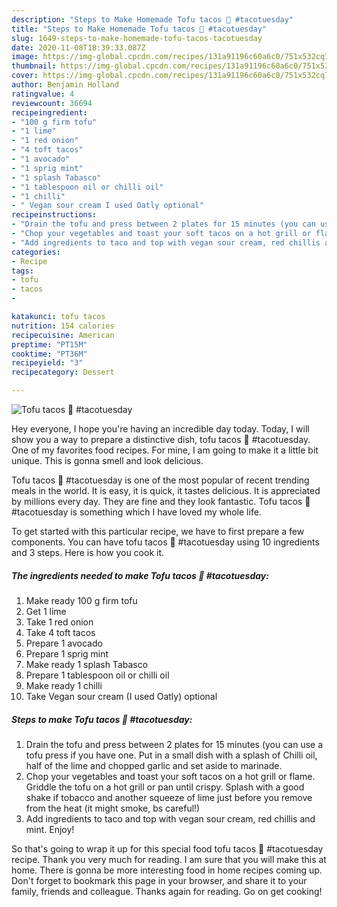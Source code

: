 ```yaml
---
description: "Steps to Make Homemade Tofu tacos 🌱 #tacotuesday"
title: "Steps to Make Homemade Tofu tacos 🌱 #tacotuesday"
slug: 1649-steps-to-make-homemade-tofu-tacos-tacotuesday
date: 2020-11-08T18:39:33.087Z
image: https://img-global.cpcdn.com/recipes/131a91196c60a6c0/751x532cq70/tofu-tacos-🌱-tacotuesday-recipe-main-photo.jpg
thumbnail: https://img-global.cpcdn.com/recipes/131a91196c60a6c0/751x532cq70/tofu-tacos-🌱-tacotuesday-recipe-main-photo.jpg
cover: https://img-global.cpcdn.com/recipes/131a91196c60a6c0/751x532cq70/tofu-tacos-🌱-tacotuesday-recipe-main-photo.jpg
author: Benjamin Holland
ratingvalue: 4
reviewcount: 36694
recipeingredient:
- "100 g firm tofu"
- "1 lime"
- "1 red onion"
- "4 toft tacos"
- "1 avocado"
- "1 sprig mint"
- "1 splash Tabasco"
- "1 tablespoon oil or chilli oil"
- "1 chilli"
- " Vegan sour cream I used Oatly optional"
recipeinstructions:
- "Drain the tofu and press between 2 plates for 15 minutes (you can use a tofu press if you have one. Put in a small dish with a splash of Chilli oil, half of the lime and chopped garlic and set aside to marinade."
- "Chop your vegetables and toast your soft tacos on a hot grill or flame. Griddle the tofu on a hot grill or pan until crispy. Splash with a good shake if tobacco and another squeeze of lime just before you remove from the heat (it might smoke, bs careful!)"
- "Add ingredients to taco and top with vegan sour cream, red chillis and mint. Enjoy!"
categories:
- Recipe
tags:
- tofu
- tacos
- 

katakunci: tofu tacos  
nutrition: 154 calories
recipecuisine: American
preptime: "PT15M"
cooktime: "PT36M"
recipeyield: "3"
recipecategory: Dessert

---
```



![Tofu tacos 🌱 #tacotuesday](https://img-global.cpcdn.com/recipes/131a91196c60a6c0/751x532cq70/tofu-tacos-🌱-tacotuesday-recipe-main-photo.jpg)

Hey everyone, I hope you're having an incredible day today. Today, I will show you a way to prepare a distinctive dish, tofu tacos 🌱 #tacotuesday. One of my favorites food recipes. For mine, I am going to make it a little bit unique. This is gonna smell and look delicious.



Tofu tacos 🌱 #tacotuesday is one of the most popular of recent trending meals in the world. It is easy, it is quick, it tastes delicious. It is appreciated by millions every day. They are fine and they look fantastic. Tofu tacos 🌱 #tacotuesday is something which I have loved my whole life.


To get started with this particular recipe, we have to first prepare a few components. You can have tofu tacos 🌱 #tacotuesday using 10 ingredients and 3 steps. Here is how you cook it.

<!--inarticleads1-->

##### The ingredients needed to make Tofu tacos 🌱 #tacotuesday:

1. Make ready 100 g firm tofu
1. Get 1 lime
1. Take 1 red onion
1. Take 4 toft tacos
1. Prepare 1 avocado
1. Prepare 1 sprig mint
1. Make ready 1 splash Tabasco
1. Prepare 1 tablespoon oil or chilli oil
1. Make ready 1 chilli
1. Take  Vegan sour cream (I used Oatly) optional




<!--inarticleads2-->

##### Steps to make Tofu tacos 🌱 #tacotuesday:

1. Drain the tofu and press between 2 plates for 15 minutes (you can use a tofu press if you have one. Put in a small dish with a splash of Chilli oil, half of the lime and chopped garlic and set aside to marinade.
1. Chop your vegetables and toast your soft tacos on a hot grill or flame. Griddle the tofu on a hot grill or pan until crispy. Splash with a good shake if tobacco and another squeeze of lime just before you remove from the heat (it might smoke, bs careful!)
1. Add ingredients to taco and top with vegan sour cream, red chillis and mint. Enjoy!




So that's going to wrap it up for this special food tofu tacos 🌱 #tacotuesday recipe. Thank you very much for reading. I am sure that you will make this at home. There is gonna be more interesting food in home recipes coming up. Don't forget to bookmark this page in your browser, and share it to your family, friends and colleague. Thanks again for reading. Go on get cooking!
